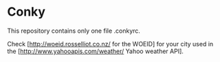 # Conky

This repository contains only one file .conkyrc.

Check [http://woeid.rosselliot.co.nz/ for the WOEID] for your city used in the [http://www.yahooapis.com/weather/ Yahoo weather API].
